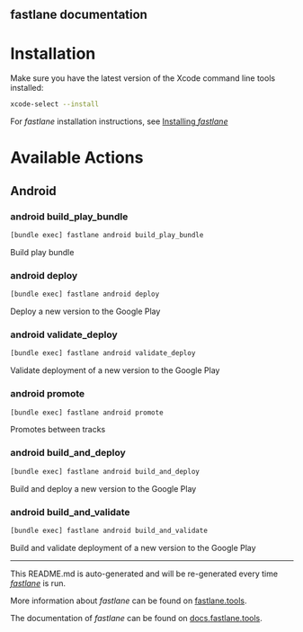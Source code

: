 fastlane documentation
----

# Installation

Make sure you have the latest version of the Xcode command line tools installed:

```sh
xcode-select --install
```

For _fastlane_ installation instructions, see [Installing _fastlane_](https://docs.fastlane.tools/#installing-fastlane)

# Available Actions

## Android

### android build_play_bundle

```sh
[bundle exec] fastlane android build_play_bundle
```

Build play bundle

### android deploy

```sh
[bundle exec] fastlane android deploy
```

Deploy a new version to the Google Play

### android validate_deploy

```sh
[bundle exec] fastlane android validate_deploy
```

Validate deployment of a new version to the Google Play

### android promote

```sh
[bundle exec] fastlane android promote
```

Promotes between tracks

### android build_and_deploy

```sh
[bundle exec] fastlane android build_and_deploy
```

Build and deploy a new version to the Google Play

### android build_and_validate

```sh
[bundle exec] fastlane android build_and_validate
```

Build and validate deployment of a new version to the Google Play

----

This README.md is auto-generated and will be re-generated every time [_fastlane_](https://fastlane.tools) is run.

More information about _fastlane_ can be found on [fastlane.tools](https://fastlane.tools).

The documentation of _fastlane_ can be found on [docs.fastlane.tools](https://docs.fastlane.tools).
